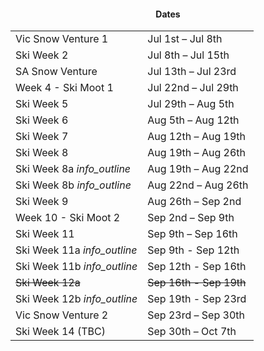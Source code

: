 <h4 style='text-align: center;'>
  Dates
</h4>
<div class='dates-container'>
  <table class='dates'>
    <tr><td>Vic Snow Venture 1</td><td>Jul 1st – Jul 8th</td></tr>
    <tr><td>Ski Week 2</td><td>Jul 8th – Jul 15th</td></tr>
    <tr><td>SA Snow Venture</td><td>Jul 13th – Jul 23rd</td></tr>
    <tr><td>Week 4 - Ski Moot 1</td><td>Jul 22nd – Jul 29th</td></tr>
    <tr><td>Ski Week 5</td><td>Jul 29th – Aug 5th</td></tr>
    <tr><td>Ski Week 6</td><td>Aug 5th – Aug 12th</td></tr>
    <tr><td>Ski Week 7</td><td>Aug 12th – Aug 19th</td></tr>
    <tr><td>Ski Week 8</td><td>Aug 19th – Aug 26th</td></tr>
    <tr><td>Ski Week 8a <i class='material-icons' title='Join us for a half week, or book for the whole week.'>info_outline</i></td><td>Aug 19th – Aug 22nd</td></tr>
    <tr><td>Ski Week 8b <i class='material-icons' title='Join us for a half week, or book for the whole week.'>info_outline</i></td><td>Aug 22nd – Aug 26th</td></tr>
    <tr><td>Ski Week 9</td><td>Aug 26th – Sep 2nd</td></tr>
    <tr><td>Week 10 - Ski Moot 2</td><td>Sep 2nd – Sep 9th</td></tr>
    <tr><td>Ski Week 11</td><td>Sep 9th – Sep 16th</td></tr>
    <tr><td>Ski Week 11a <i class='material-icons' title='Join us for a half week, or book for the whole week.'>info_outline</i></td><td>Sep 9th - Sep 12th</td></tr>
    <tr><td>Ski Week 11b <i class='material-icons' title='Join us for a half week, or book for the whole week.'>info_outline</i></td><td>Sep 12th - Sep 16th</td></tr>
    <tr style='text-decoration: line-through' title='Booked out!'><td>Ski Week 12a</td><td>Sep 16th - Sep 19th</td></tr>
    <tr><td>Ski Week 12b <i class='material-icons' title='Join us for a half week!'>info_outline</i></td><td>Sep 19th - Sep 23rd</td></tr>
    <tr><td>Vic Snow Venture 2</td><td>Sep 23rd – Sep 30th</td></tr>
    <tr><td>Ski Week 14 (TBC)</td><td>Sep 30th – Oct 7th</td></tr>
  </table>
</div>
